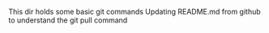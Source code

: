 This dir holds some basic git commands
Updating README.md from github to understand the git pull command
